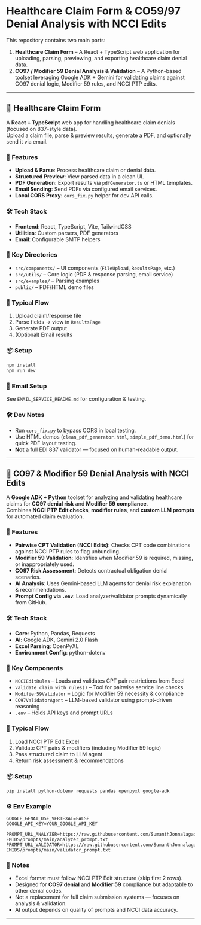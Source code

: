 # Healthcare Claim Form & CO59/97 Denial Analysis with NCCI Edits

This repository contains two main parts:

1. **Healthcare Claim Form** – A React + TypeScript web application for uploading, parsing, previewing, and exporting healthcare claim denial data.
2. **CO97 / Modifier 59 Denial Analysis & Validation** – A Python-based toolset leveraging Google ADK + Gemini for validating claims against CO97 denial logic, Modifier 59 rules, and NCCI PTP edits.

---

## 📄 Healthcare Claim Form

A **React + TypeScript** web app for handling healthcare claim denials (focused on 837-style data).  
Upload a claim file, parse & preview results, generate a PDF, and optionally send it via email.

### 🚀 Features
- **Upload & Parse**: Process healthcare claim or denial data.
- **Structured Preview**: View parsed data in a clean UI.
- **PDF Generation**: Export results via `pdfGenerator.ts` or HTML templates.
- **Email Sending**: Send PDFs via configured email services.
- **Local CORS Proxy**: `cors_fix.py` helper for dev API calls.

### 🛠 Tech Stack
- **Frontend**: React, TypeScript, Vite, TailwindCSS
- **Utilities**: Custom parsers, PDF generators
- **Email**: Configurable SMTP helpers

### 📂 Key Directories
- `src/components/` – UI components (`FileUpload`, `ResultsPage`, etc.)
- `src/utils/` – Core logic (PDF & response parsing, email service)
- `src/examples/` – Parsing examples
- `public/` – PDF/HTML demo files

### 🔄 Typical Flow
1. Upload claim/response file
2. Parse fields → view in `ResultsPage`
3. Generate PDF output
4. (Optional) Email results

### 📦 Setup
```bash
npm install
npm run dev
```

### 📧 Email Setup
See `EMAIL_SERVICE_README.md` for configuration & testing.

### 🛠 Dev Notes
- Run `cors_fix.py` to bypass CORS in local testing.
- Use HTML demos (`clean_pdf_generator.html`, `simple_pdf_demo.html`) for quick PDF layout testing.
- **Not** a full EDI 837 validator — focused on human-readable output.

---

## 🏥 CO97 & Modifier 59 Denial Analysis with NCCI Edits

A **Google ADK + Python** toolset for analyzing and validating healthcare claims for **CO97 denial risk** and **Modifier 59 compliance**.  
Combines **NCCI PTP Edit checks**, **modifier rules**, and **custom LLM prompts** for automated claim evaluation.

### 🚀 Features
- **Pairwise CPT Validation (NCCI Edits)**: Checks CPT code combinations against NCCI PTP rules to flag unbundling.
- **Modifier 59 Validation**: Identifies when Modifier 59 is required, missing, or inappropriately used.
- **CO97 Risk Assessment**: Detects contractual obligation denial scenarios.
- **AI Analysis**: Uses Gemini-based LLM agents for denial risk explanation & recommendations.
- **Prompt Config via `.env`**: Load analyzer/validator prompts dynamically from GitHub.

### 🛠 Tech Stack
- **Core**: Python, Pandas, Requests
- **AI**: Google ADK, Gemini 2.0 Flash
- **Excel Parsing**: OpenPyXL
- **Environment Config**: python-dotenv

### 📂 Key Components
- `NCCIEditRules` – Loads and validates CPT pair restrictions from Excel
- `validate_claim_with_rules()` – Tool for pairwise service line checks
- `Modifier59Validator` – Logic for Modifier 59 necessity & compliance
- `CO97ValidatorAgent` – LLM-based validator using prompt-driven reasoning
- `.env` – Holds API keys and prompt URLs

### 🔄 Typical Flow
1. Load NCCI PTP Edit Excel
2. Validate CPT pairs & modifiers (including Modifier 59 logic)
3. Pass structured claim to LLM agent
4. Return risk assessment & recommendations

### 📦 Setup
```bash
pip install python-dotenv requests pandas openpyxl google-adk
```

### ⚙️ Env Example
```env
GOOGLE_GENAI_USE_VERTEXAI=FALSE
GOOGLE_API_KEY=YOUR_GOOGLE_API_KEY

PROMPT_URL_ANALYZER=https://raw.githubusercontent.com/SumanthJonnalagadda-EMIDS/prompts/main/analyzer_prompt.txt
PROMPT_URL_VALIDATOR=https://raw.githubusercontent.com/SumanthJonnalagadda-EMIDS/prompts/main/validator_prompt.txt
```

### 📝 Notes
- Excel format must follow NCCI PTP Edit structure (skip first 2 rows).
- Designed for **CO97 denial** and **Modifier 59** compliance but adaptable to other denial codes.
- Not a replacement for full claim submission systems — focuses on analysis & validation.
- AI output depends on quality of prompts and NCCI data accuracy.

---
